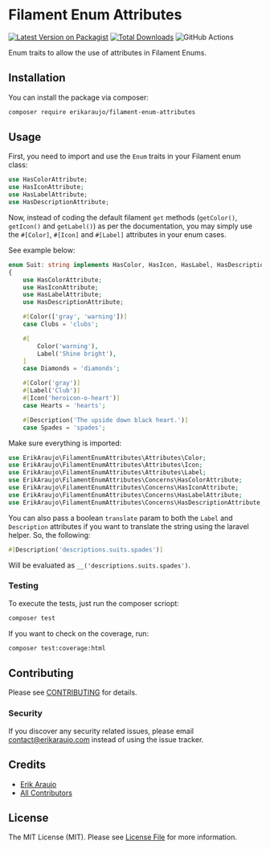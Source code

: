 # Filament Enum Attributes

[![Latest Version on Packagist](https://img.shields.io/packagist/v/erikaraujo/filament-enum-attributes.svg?style=flat-square)](https://packagist.org/packages/erikaraujo/filament-enum-attributes)
[![Total Downloads](https://img.shields.io/packagist/dt/erikaraujo/filament-enum-attributes.svg?style=flat-square)](https://packagist.org/packages/erikaraujo/filament-enum-attributes)
![GitHub Actions](https://github.com/erikaraujo/filament-enum-attributes/actions/workflows/main.yml/badge.svg)

Enum traits to allow the use of attributes in Filament Enums.

## Installation

You can install the package via composer:

```bash
composer require erikaraujo/filament-enum-attributes
```

## Usage

First, you need to import and use the `Enum` traits in your Filament enum class:

```php
use HasColorAttribute;
use HasIconAttribute;
use HasLabelAttribute;
use HasDescriptionAttribute;
```

Now, instead of coding the default filament `get` methods (`getColor()`, `getIcon()` and `getLabel()`) as per the documentation, you may simply use the `#[Color]`, `#[Icon]` and `#[Label]` attributes in your enum cases.

See example below:

```php
enum Suit: string implements HasColor, HasIcon, HasLabel, HasDescription
{
    use HasColorAttribute;
    use HasIconAttribute;
    use HasLabelAttribute;
    use HasDescriptionAttribute;

    #[Color(['gray', 'warning'])]
    case Clubs = 'clubs';

    #[
        Color('warning'),
        Label('Shine bright'),
    ]
    case Diamonds = 'diamonds';

    #[Color('gray')]
    #[Label('Club')]
    #[Icon('heroicon-o-heart')]
    case Hearts = 'hearts';

    #[Description('The upside down black heart.')]
    case Spades = 'spades';
```

Make sure everything is imported:
```php
use ErikAraujo\FilamentEnumAttributes\Attributes\Color;
use ErikAraujo\FilamentEnumAttributes\Attributes\Icon;
use ErikAraujo\FilamentEnumAttributes\Attributes\Label;
use ErikAraujo\FilamentEnumAttributes\Concerns\HasColorAttribute;
use ErikAraujo\FilamentEnumAttributes\Concerns\HasIconAttribute;
use ErikAraujo\FilamentEnumAttributes\Concerns\HasLabelAttribute;
use ErikAraujo\FilamentEnumAttributes\Concerns\HasDescriptionAttribute;
```

You can also pass a boolean `translate` param to both the `Label` and `Description` attributes if you want to translate the string using the laravel helper.
So, the following:

```php
#[Description('descriptions.suits.spades')]
```

Will be evaluated as `__('descriptions.suits.spades')`.


### Testing

To execute the tests, just run the composer scriopt:

```bash
composer test
```

If you want to check on the coverage, run:

```bash
composer test:coverage:html
```

## Contributing

Please see [CONTRIBUTING](CONTRIBUTING.md) for details.

### Security

If you discover any security related issues, please email contact@erikaraujo.com instead of using the issue tracker.

## Credits

-   [Erik Araujo](https://github.com/erikaraujo)
-   [All Contributors](../../contributors)

## License

The MIT License (MIT). Please see [License File](LICENSE.md) for more information.
